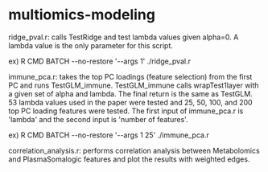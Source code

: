 # multiomics-modeling


ridge_pval.r: calls TestRidge and test lambda values given alpha=0. A lambda value is the only parameter for this script.

ex) R CMD BATCH --no-restore '--args 1' ./ridge_pval.r	


immune_pca.r: takes the top PC loadings (feature selection) from the first PC and runs TestGLM_immune. TestGLM_immune calls wrapTest1layer with a given set of alpha and lambda. The final return is the same as TestGLM. 53 lambda values used in the paper were tested and 25, 50, 100, and 200 top PC loading features were tested. The first input of immune_pca.r is 'lambda' and the second input is 'number of features'.

ex) R CMD BATCH --no-restore '--args 1 25' ./immune_pca.r	


correlation_analysis.r: performs correlation analysis between Metabolomics and PlasmaSomalogic features and plot the results with weighted edges. 

